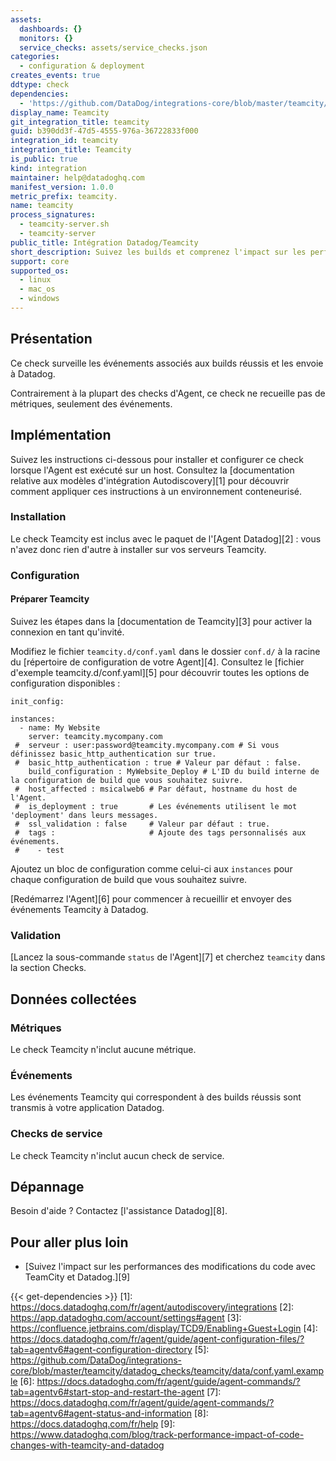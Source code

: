 ```yaml
---
assets:
  dashboards: {}
  monitors: {}
  service_checks: assets/service_checks.json
categories:
  - configuration & deployment
creates_events: true
ddtype: check
dependencies:
  - 'https://github.com/DataDog/integrations-core/blob/master/teamcity/README.md'
display_name: Teamcity
git_integration_title: teamcity
guid: b390dd3f-47d5-4555-976a-36722833f000
integration_id: teamcity
integration_title: Teamcity
is_public: true
kind: integration
maintainer: help@datadoghq.com
manifest_version: 1.0.0
metric_prefix: teamcity.
name: teamcity
process_signatures:
  - teamcity-server.sh
  - teamcity-server
public_title: Intégration Datadog/Teamcity
short_description: Suivez les builds et comprenez l'impact sur les performances de chaque déploiement.
support: core
supported_os:
  - linux
  - mac_os
  - windows
---
```

## Présentation

Ce check surveille les événements associés aux builds réussis et les envoie à Datadog.

Contrairement à la plupart des checks d'Agent, ce check ne recueille pas de métriques, seulement des événements.

## Implémentation

Suivez les instructions ci-dessous pour installer et configurer ce check lorsque l'Agent est exécuté sur un host. Consultez la [documentation relative aux modèles d'intégration Autodiscovery][1] pour découvrir comment appliquer ces instructions à un environnement conteneurisé.

### Installation

Le check Teamcity est inclus avec le paquet de l'[Agent Datadog][2] : vous n'avez donc rien d'autre à installer sur vos serveurs Teamcity.

### Configuration
#### Préparer Teamcity

Suivez les étapes dans la [documentation de Teamcity][3] pour activer la connexion en tant qu'invité.

Modifiez le fichier `teamcity.d/conf.yaml` dans le dossier `conf.d/` à la racine du [répertoire de configuration de votre Agent][4]. Consultez le [fichier d'exemple teamcity.d/conf.yaml][5] pour découvrir toutes les options de configuration disponibles :

```
init_config:

instances:
  - name: My Website
    server: teamcity.mycompany.com
 #  serveur : user:password@teamcity.mycompany.com # Si vous définissez basic_http_authentication sur true.
 #  basic_http_authentication : true # Valeur par défaut : false.
    build_configuration : MyWebsite_Deploy # L'ID du build interne de la configuration de build que vous souhaitez suivre.
 #  host_affected : msicalweb6 # Par défaut, hostname du host de l'Agent.
 #  is_deployment : true       # Les événements utilisent le mot 'deployment' dans leurs messages.
 #  ssl_validation : false     # Valeur par défaut : true.
 #  tags :                     # Ajoute des tags personnalisés aux événements.
 #    - test
```

Ajoutez un bloc de configuration comme celui-ci aux `instances` pour chaque configuration de build que vous souhaitez suivre.

[Redémarrez l'Agent][6] pour commencer à recueillir et envoyer des événements Teamcity à Datadog.

### Validation

[Lancez la sous-commande `status` de l'Agent][7] et cherchez `teamcity` dans la section Checks.

## Données collectées
### Métriques
Le check Teamcity n'inclut aucune métrique.

### Événements
Les événements Teamcity qui correspondent à des builds réussis sont transmis à votre application Datadog.

### Checks de service
Le check Teamcity n'inclut aucun check de service.

## Dépannage
Besoin d'aide ? Contactez [l'assistance Datadog][8].

## Pour aller plus loin

* [Suivez l'impact sur les performances des modifications du code avec TeamCity et Datadog.][9]




{{< get-dependencies >}}
[1]: https://docs.datadoghq.com/fr/agent/autodiscovery/integrations
[2]: https://app.datadoghq.com/account/settings#agent
[3]: https://confluence.jetbrains.com/display/TCD9/Enabling+Guest+Login
[4]: https://docs.datadoghq.com/fr/agent/guide/agent-configuration-files/?tab=agentv6#agent-configuration-directory
[5]: https://github.com/DataDog/integrations-core/blob/master/teamcity/datadog_checks/teamcity/data/conf.yaml.example
[6]: https://docs.datadoghq.com/fr/agent/guide/agent-commands/?tab=agentv6#start-stop-and-restart-the-agent
[7]: https://docs.datadoghq.com/fr/agent/guide/agent-commands/?tab=agentv6#agent-status-and-information
[8]: https://docs.datadoghq.com/fr/help
[9]: https://www.datadoghq.com/blog/track-performance-impact-of-code-changes-with-teamcity-and-datadog
